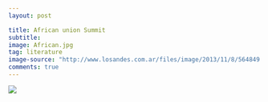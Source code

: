 ```yaml
---
layout: post

title: African union Summit
subtitle: 
image: African.jpg
tag: literature
image-source: "http://www.losandes.com.ar/files/image/2013/11/8/564849.jpg"
comments: true
---
```


<img src="{{site.github.url}}/img/African.jpg">


